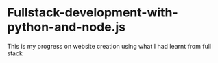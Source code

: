# Fullstack-development-with-python-and-node.js
This is my progress on website creation using what I had learnt from full stack 
